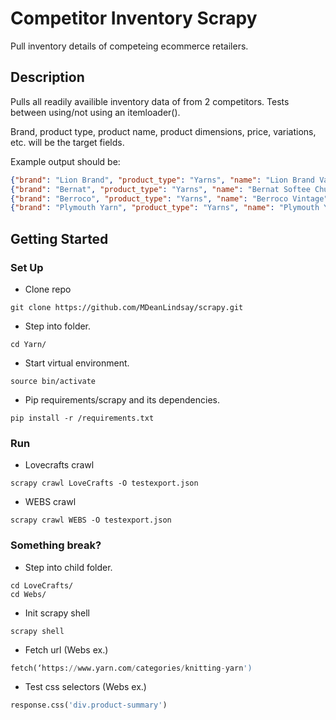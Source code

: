 # Competitor Inventory Scrapy

Pull inventory details of competeing ecommerce retailers. 

## Description

Pulls all readily availible inventory data of from 2 competitors.
Tests between using/not using an itemloader().

Brand, product type, product name, product dimensions, price, variations, etc. will be the target fields.

Example output should be:
```json
{"brand": "Lion Brand", "product_type": "Yarns", "name": "Lion Brand Vanna's Choice", "details": "100% Acrylic, 3.5oz", "price": "4.9900", "shades": "33 shades"},
{"brand": "Bernat", "product_type": "Yarns", "name": "Bernat Softee Chunky", "details": "3.5oz", "price": "4.4900", "shades": "34 shades"},
{"brand": "Berroco", "product_type": "Yarns", "name": "Berroco Vintage", "details": "52% Acrylic 40% Wool 8% Nylon, 3.5oz", "price": "8.9900", "shades": "55 shades"},
{"brand": "Plymouth Yarn", "product_type": "Yarns", "name": "Plymouth Yarn Encore Worsted", "details": "75% Acrylic 25% Wool, 3.5oz", "price": "6.5000", "shades": "62 shades"},
```

## Getting Started

### Set Up

* Clone repo
```
git clone https://github.com/MDeanLindsay/scrapy.git
```
* Step into folder.
```
cd Yarn/
```
* Start virtual environment.
```
source bin/activate
```
* Pip requirements/scrapy and its dependencies.
```
pip install -r /requirements.txt
```

### Run

* Lovecrafts crawl
```
scrapy crawl LoveCrafts -O testexport.json
```
* WEBS crawl
```
scrapy crawl WEBS -O testexport.json
```

### Something break?

* Step into child folder.
```
cd LoveCrafts/
cd Webs/
```

* Init scrapy shell
```
scrapy shell
```

* Fetch url (Webs ex.)
```python
fetch(‘https://www.yarn.com/categories/knitting-yarn')
```

* Test css selectors (Webs ex.)
```python
response.css('div.product-summary')
```

